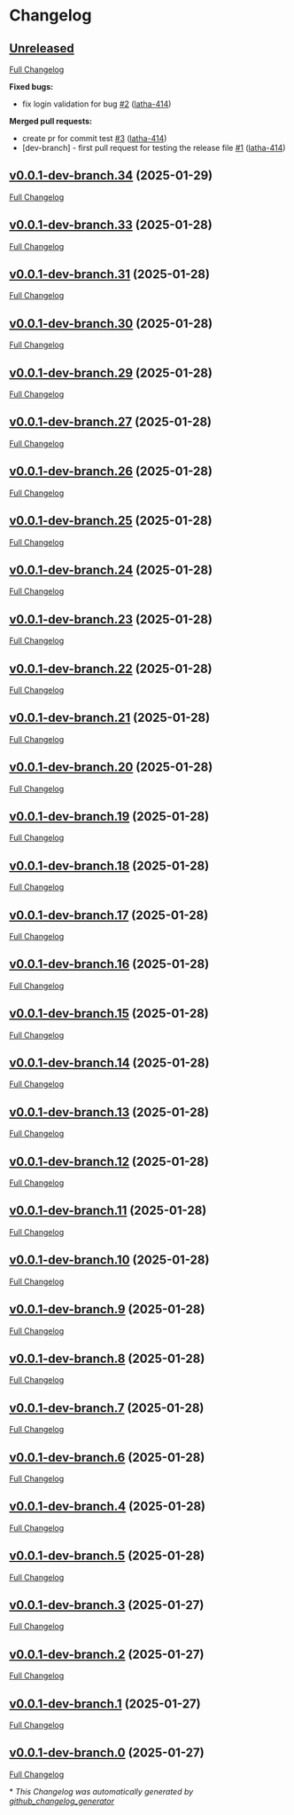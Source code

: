 # Changelog

## [Unreleased](https://github.com/latha-414/jenkins-project/tree/HEAD)

[Full Changelog](https://github.com/latha-414/jenkins-project/compare/v0.0.1-dev-branch.34...HEAD)

**Fixed bugs:**

- fix login validation for bug [\#2](https://github.com/latha-414/jenkins-project/pull/2) ([latha-414](https://github.com/latha-414))

**Merged pull requests:**

- create pr for commit test [\#3](https://github.com/latha-414/jenkins-project/pull/3) ([latha-414](https://github.com/latha-414))
- \[dev-branch\] - first pull request for testing the release file [\#1](https://github.com/latha-414/jenkins-project/pull/1) ([latha-414](https://github.com/latha-414))

## [v0.0.1-dev-branch.34](https://github.com/latha-414/jenkins-project/tree/v0.0.1-dev-branch.34) (2025-01-29)

[Full Changelog](https://github.com/latha-414/jenkins-project/compare/v0.0.1-dev-branch.33...v0.0.1-dev-branch.34)

## [v0.0.1-dev-branch.33](https://github.com/latha-414/jenkins-project/tree/v0.0.1-dev-branch.33) (2025-01-28)

[Full Changelog](https://github.com/latha-414/jenkins-project/compare/v0.0.1-dev-branch.31...v0.0.1-dev-branch.33)

## [v0.0.1-dev-branch.31](https://github.com/latha-414/jenkins-project/tree/v0.0.1-dev-branch.31) (2025-01-28)

[Full Changelog](https://github.com/latha-414/jenkins-project/compare/v0.0.1-dev-branch.30...v0.0.1-dev-branch.31)

## [v0.0.1-dev-branch.30](https://github.com/latha-414/jenkins-project/tree/v0.0.1-dev-branch.30) (2025-01-28)

[Full Changelog](https://github.com/latha-414/jenkins-project/compare/v0.0.1-dev-branch.29...v0.0.1-dev-branch.30)

## [v0.0.1-dev-branch.29](https://github.com/latha-414/jenkins-project/tree/v0.0.1-dev-branch.29) (2025-01-28)

[Full Changelog](https://github.com/latha-414/jenkins-project/compare/v0.0.1-dev-branch.27...v0.0.1-dev-branch.29)

## [v0.0.1-dev-branch.27](https://github.com/latha-414/jenkins-project/tree/v0.0.1-dev-branch.27) (2025-01-28)

[Full Changelog](https://github.com/latha-414/jenkins-project/compare/v0.0.1-dev-branch.26...v0.0.1-dev-branch.27)

## [v0.0.1-dev-branch.26](https://github.com/latha-414/jenkins-project/tree/v0.0.1-dev-branch.26) (2025-01-28)

[Full Changelog](https://github.com/latha-414/jenkins-project/compare/v0.0.1-dev-branch.25...v0.0.1-dev-branch.26)

## [v0.0.1-dev-branch.25](https://github.com/latha-414/jenkins-project/tree/v0.0.1-dev-branch.25) (2025-01-28)

[Full Changelog](https://github.com/latha-414/jenkins-project/compare/v0.0.1-dev-branch.24...v0.0.1-dev-branch.25)

## [v0.0.1-dev-branch.24](https://github.com/latha-414/jenkins-project/tree/v0.0.1-dev-branch.24) (2025-01-28)

[Full Changelog](https://github.com/latha-414/jenkins-project/compare/v0.0.1-dev-branch.23...v0.0.1-dev-branch.24)

## [v0.0.1-dev-branch.23](https://github.com/latha-414/jenkins-project/tree/v0.0.1-dev-branch.23) (2025-01-28)

[Full Changelog](https://github.com/latha-414/jenkins-project/compare/v0.0.1-dev-branch.22...v0.0.1-dev-branch.23)

## [v0.0.1-dev-branch.22](https://github.com/latha-414/jenkins-project/tree/v0.0.1-dev-branch.22) (2025-01-28)

[Full Changelog](https://github.com/latha-414/jenkins-project/compare/v0.0.1-dev-branch.21...v0.0.1-dev-branch.22)

## [v0.0.1-dev-branch.21](https://github.com/latha-414/jenkins-project/tree/v0.0.1-dev-branch.21) (2025-01-28)

[Full Changelog](https://github.com/latha-414/jenkins-project/compare/v0.0.1-dev-branch.20...v0.0.1-dev-branch.21)

## [v0.0.1-dev-branch.20](https://github.com/latha-414/jenkins-project/tree/v0.0.1-dev-branch.20) (2025-01-28)

[Full Changelog](https://github.com/latha-414/jenkins-project/compare/v0.0.1-dev-branch.19...v0.0.1-dev-branch.20)

## [v0.0.1-dev-branch.19](https://github.com/latha-414/jenkins-project/tree/v0.0.1-dev-branch.19) (2025-01-28)

[Full Changelog](https://github.com/latha-414/jenkins-project/compare/v0.0.1-dev-branch.18...v0.0.1-dev-branch.19)

## [v0.0.1-dev-branch.18](https://github.com/latha-414/jenkins-project/tree/v0.0.1-dev-branch.18) (2025-01-28)

[Full Changelog](https://github.com/latha-414/jenkins-project/compare/v0.0.1-dev-branch.17...v0.0.1-dev-branch.18)

## [v0.0.1-dev-branch.17](https://github.com/latha-414/jenkins-project/tree/v0.0.1-dev-branch.17) (2025-01-28)

[Full Changelog](https://github.com/latha-414/jenkins-project/compare/v0.0.1-dev-branch.16...v0.0.1-dev-branch.17)

## [v0.0.1-dev-branch.16](https://github.com/latha-414/jenkins-project/tree/v0.0.1-dev-branch.16) (2025-01-28)

[Full Changelog](https://github.com/latha-414/jenkins-project/compare/v0.0.1-dev-branch.15...v0.0.1-dev-branch.16)

## [v0.0.1-dev-branch.15](https://github.com/latha-414/jenkins-project/tree/v0.0.1-dev-branch.15) (2025-01-28)

[Full Changelog](https://github.com/latha-414/jenkins-project/compare/v0.0.1-dev-branch.14...v0.0.1-dev-branch.15)

## [v0.0.1-dev-branch.14](https://github.com/latha-414/jenkins-project/tree/v0.0.1-dev-branch.14) (2025-01-28)

[Full Changelog](https://github.com/latha-414/jenkins-project/compare/v0.0.1-dev-branch.13...v0.0.1-dev-branch.14)

## [v0.0.1-dev-branch.13](https://github.com/latha-414/jenkins-project/tree/v0.0.1-dev-branch.13) (2025-01-28)

[Full Changelog](https://github.com/latha-414/jenkins-project/compare/v0.0.1-dev-branch.12...v0.0.1-dev-branch.13)

## [v0.0.1-dev-branch.12](https://github.com/latha-414/jenkins-project/tree/v0.0.1-dev-branch.12) (2025-01-28)

[Full Changelog](https://github.com/latha-414/jenkins-project/compare/v0.0.1-dev-branch.11...v0.0.1-dev-branch.12)

## [v0.0.1-dev-branch.11](https://github.com/latha-414/jenkins-project/tree/v0.0.1-dev-branch.11) (2025-01-28)

[Full Changelog](https://github.com/latha-414/jenkins-project/compare/v0.0.1-dev-branch.10...v0.0.1-dev-branch.11)

## [v0.0.1-dev-branch.10](https://github.com/latha-414/jenkins-project/tree/v0.0.1-dev-branch.10) (2025-01-28)

[Full Changelog](https://github.com/latha-414/jenkins-project/compare/v0.0.1-dev-branch.9...v0.0.1-dev-branch.10)

## [v0.0.1-dev-branch.9](https://github.com/latha-414/jenkins-project/tree/v0.0.1-dev-branch.9) (2025-01-28)

[Full Changelog](https://github.com/latha-414/jenkins-project/compare/v0.0.1-dev-branch.8...v0.0.1-dev-branch.9)

## [v0.0.1-dev-branch.8](https://github.com/latha-414/jenkins-project/tree/v0.0.1-dev-branch.8) (2025-01-28)

[Full Changelog](https://github.com/latha-414/jenkins-project/compare/v0.0.1-dev-branch.7...v0.0.1-dev-branch.8)

## [v0.0.1-dev-branch.7](https://github.com/latha-414/jenkins-project/tree/v0.0.1-dev-branch.7) (2025-01-28)

[Full Changelog](https://github.com/latha-414/jenkins-project/compare/v0.0.1-dev-branch.6...v0.0.1-dev-branch.7)

## [v0.0.1-dev-branch.6](https://github.com/latha-414/jenkins-project/tree/v0.0.1-dev-branch.6) (2025-01-28)

[Full Changelog](https://github.com/latha-414/jenkins-project/compare/v0.0.1-dev-branch.4...v0.0.1-dev-branch.6)

## [v0.0.1-dev-branch.4](https://github.com/latha-414/jenkins-project/tree/v0.0.1-dev-branch.4) (2025-01-28)

[Full Changelog](https://github.com/latha-414/jenkins-project/compare/v0.0.1-dev-branch.5...v0.0.1-dev-branch.4)

## [v0.0.1-dev-branch.5](https://github.com/latha-414/jenkins-project/tree/v0.0.1-dev-branch.5) (2025-01-28)

[Full Changelog](https://github.com/latha-414/jenkins-project/compare/v0.0.1-dev-branch.3...v0.0.1-dev-branch.5)

## [v0.0.1-dev-branch.3](https://github.com/latha-414/jenkins-project/tree/v0.0.1-dev-branch.3) (2025-01-27)

[Full Changelog](https://github.com/latha-414/jenkins-project/compare/v0.0.1-dev-branch.2...v0.0.1-dev-branch.3)

## [v0.0.1-dev-branch.2](https://github.com/latha-414/jenkins-project/tree/v0.0.1-dev-branch.2) (2025-01-27)

[Full Changelog](https://github.com/latha-414/jenkins-project/compare/v0.0.1-dev-branch.1...v0.0.1-dev-branch.2)

## [v0.0.1-dev-branch.1](https://github.com/latha-414/jenkins-project/tree/v0.0.1-dev-branch.1) (2025-01-27)

[Full Changelog](https://github.com/latha-414/jenkins-project/compare/v0.0.1-dev-branch.0...v0.0.1-dev-branch.1)

## [v0.0.1-dev-branch.0](https://github.com/latha-414/jenkins-project/tree/v0.0.1-dev-branch.0) (2025-01-27)

[Full Changelog](https://github.com/latha-414/jenkins-project/compare/35340cb0bde90ad72379fc2401574d4eb1c83de6...v0.0.1-dev-branch.0)



\* *This Changelog was automatically generated by [github_changelog_generator](https://github.com/github-changelog-generator/github-changelog-generator)*
